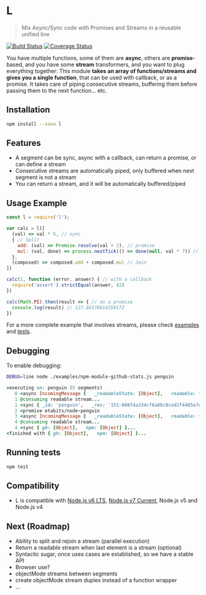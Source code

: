 # L
> Mix Async/Sync code with Promises and Streams in a reusable unified line

[![Build Status](https://travis-ci.org/etabits/l.svg?branch=master)](https://travis-ci.org/etabits/l)
[![Coverage Status](https://coveralls.io/repos/github/etabits/l/badge.svg?branch=master)](https://coveralls.io/github/etabits/l?branch=master)

You have multiple functions, some of them are **async**, others are **promise**-based, and you have some **stream** transformers, and you want to plug everything together: This module **takes an array of functions/streams and gives you a single function**, that can be used with callback, or as a promise. It takes care of piping consecutive streams, buffering them before passing them to the next function... etc.

## Installation
```sh
npm install --save l
```

## Features
* A segment can be sync, async with a callback, can return a promise, or can define a stream
* Consecutive streams are automatically piped, only buffered when next segment is not a stream
* You can return a stream, and it will be automatically buffered/piped

## Usage Example
```js
const l = require('l');

var calc = l([
  (val) => val * 5, // sync
  { // Split
    add: (val) => Promise.resolve(val + 2), // promise
    mul: (val, done) => process.nextTick(() => done(null, val * 7)) // async
  },
  (composed) => composed.add + composed.mul // Join
])

calc(1, function (error, answer) { // with a callback
  require('assert').strictEqual(answer, 42)
})

calc(Math.PI).then(result => { // as a promise
  console.log(result) // 127.66370614359172
})
```
For a more complete example that involves streams, please check [examples](https://github.com/etabits/l/tree/master/examples) and [tests](https://github.com/etabits/l/tree/master/test).

## Debugging
To enable debugging:
```sh
DEBUG=line node ./examples/npm-module-github-stats.js penguin
```
<!--- I mark it as ruby because colors look nice -->
```ruby
>executing on: penguin (5 segments)
   0 <async IncomingMessage {   _readableState: [Object],   readable: true,...
   1 @consuming readable stream...
   1 <sync { _id: 'penguin',   _rev: '151-868f4a334cf6a0bc8ced2f4485e7da78',   name: 'penguin',...
   2 <promise etabits/node-penguin
   3 <async IncomingMessage {   _readableState: [Object],   readable: true,...
   4 @consuming readable stream...
   4 <sync { gh: [Object],   npm: [Object] }...
<finished with { gh: [Object],   npm: [Object] }...
```

## Running tests
```sh
npm test
```

## Compatibility
* L is compatible with [Node.js v6 LTS](https://nodejs.org/en/download/), [Node.js v7 Current](https://nodejs.org/en/download/current/), Node.js v5 and Node.js v4

## Next (Roadmap)
* Ability to split and rejoin a stream (parallel execution)
* Return a readable stream when last element is a stream (optional)
* Syntactic sugar, once uses cases are established, so we have a stable API
* Browser use?
* objectMode streams between segments
* create objectMode stream duplex instead of a function wrapper
* ...
